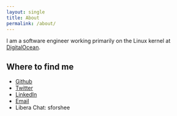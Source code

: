 ```yaml
---
layout: single
title: About
permalink: /about/
---
```


I am a software engineer working primarily on the Linux kernel at 
[DigitalOcean](https://www.digitalocean.com).

## Where to find me

- [Github](https://github.com/sforshee)
- [Twitter](https://www.twitter.com/sethforshee)
- [LinkedIn](http://www.linkedin.com/in/sforshee)
- [Email](mailto:seth@forshee.me)
- Libera Chat: sforshee
